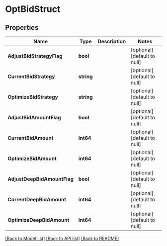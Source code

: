 # OptBidStruct

## Properties
Name | Type | Description | Notes
------------ | ------------- | ------------- | -------------
**AdjustBidStrategyFlag** | **bool** |  | [optional] [default to null]
**CurrentBidStrategy** | **string** |  | [optional] [default to null]
**OptimizeBidStrategy** | **string** |  | [optional] [default to null]
**AdjustBidAmountFlag** | **bool** |  | [optional] [default to null]
**CurrentBidAmount** | **int64** |  | [optional] [default to null]
**OptimizeBidAmount** | **int64** |  | [optional] [default to null]
**AdjustDeepBidAmountFlag** | **bool** |  | [optional] [default to null]
**CurrentDeepBidAmount** | **int64** |  | [optional] [default to null]
**OptimizeDeepBidAmount** | **int64** |  | [optional] [default to null]

[[Back to Model list]](../README.md#documentation-for-models) [[Back to API list]](../README.md#documentation-for-api-endpoints) [[Back to README]](../README.md)



